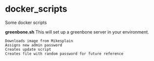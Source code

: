 # docker_scripts
Some docker scripts

**greenbone.sh**
This will set up a greenbone server in your environment.

```
Downloads image from Mikesplain
Assigns new admin password
Creates update script
Creates file with random password for future reference
```

